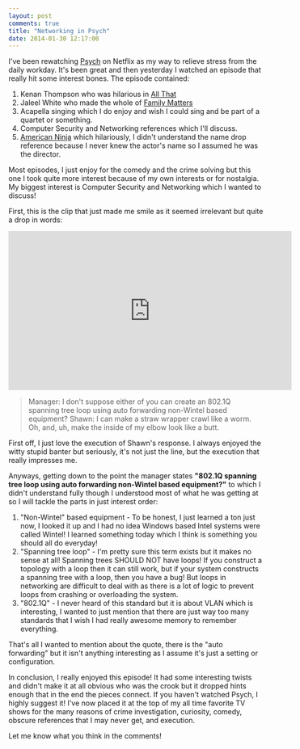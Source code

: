 ```yaml
---
layout: post
comments: true
title: "Networking in Psych"
date: 2014-01-30 12:17:00
---
```


I've been rewatching [Psych][psych] on Netflix as my way to relieve stress from
the daily workday. It's been great and then yesterday I watched an episode that
really hit some interest bones. The episode contained:

1. Kenan Thompson who was hilarious in [All That][allthat]
1. Jaleel White who made the whole of [Family Matters][familymatters]
1. Acapella singing which I do enjoy and wish I could sing and be part of a
quartet or something.
1. Computer Security and Networking references which I'll discuss.
1. [American Ninja][americanninja] which hilariously, I didn't understand the name drop reference
because I never knew the actor's name so I assumed he was the director.

<!--more-->

Most episodes, I just enjoy for the comedy and the crime solving but this one
I took quite more interest because of my own interests or for nostalgia. My
biggest interest is Computer Security and Networking which I wanted to discuss!

First, this is the clip that just made me smile as it seemed irrelevant but quite a
drop in words:

<div class="center">
  <iframe width="560" height="315" src="http://www.youtube.com/embed/kOv_y0kZoTs?color=white&theme=light" frameborder="0"> </iframe>
</div>

> Manager: I don't suppose either of you can create an 802.1Q spanning tree loop
> using auto forwarding non-Wintel based equipment?
> Shawn: I can make a straw wrapper crawl like a worm. Oh, and, uh, make the
> inside of my elbow look like a butt.

First off, I just love the execution of Shawn's response. I always enjoyed the
witty stupid banter but seriously, it's not just the line, but the execution
that really impresses me.

Anyways, getting down to the point the manager states **"802.1Q spanning tree
loop using auto forwarding non-Wintel based equipment?"** to which I didn't
understand fully though I understood most of what he was getting at so I will
tackle the parts in just interest order:

1. "Non-Wintel" based equipment - To be honest, I just learned a ton just now,
I looked it up and I had no idea Windows based Intel systems were called Wintel!
I learned something today which I think is something you should all do everyday!
1. "Spanning tree loop" - I'm pretty sure this term exists but it makes no sense
at all! Spanning trees SHOULD NOT have loops! If you construct a topology with a
loop then it can still work, but if your system constructs a spanning
tree with a loop, then you have a bug! But loops in networking are difficult to
deal with as there is a lot of logic to prevent loops from crashing or
overloading the system.
1. "802.1Q" - I never heard of this standard but it is about VLAN which is
interesting, I wanted to just mention that there are just way too many standards
that I wish I had really awesome memory to remember everything.

That's all I wanted to mention about the quote, there is the "auto forwarding"
but it isn't anything interesting as I assume it's just a setting or
configuration.

In conclusion, I really enjoyed this episode! It had some interesting twists
and didn't make it at all obvious who was the crook but it dropped hints enough
that in the end the pieces connect. If you haven't watched Psych, I highly
suggest it! I've now placed it at the top of my all time favorite TV shows for
the many reasons of crime investigation, curiosity, comedy, obscure references
that I may never get, and execution.

Let me know what you think in the comments!

[psych]: http://en.wikipedia.org/wiki/Psych
[allthat]: http://en.wikipedia.org/wiki/All_That
[familymatters]: http://en.wikipedia.org/wiki/Family_Matters
[americanninja]: http://en.wikipedia.org/wiki/American_Ninja

